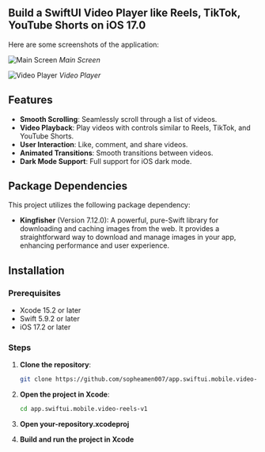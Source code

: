 ## Build a SwiftUI Video Player like Reels, TikTok, YouTube Shorts on iOS 17.0

Here are some screenshots of the application:

![Main Screen](https://github.com/user-attachments/assets/fde8a998-de17-43ca-bb19-886f6411a5db)
*Main Screen*

![Video Player](https://github.com/user-attachments/assets/aefd4e93-0077-4d56-9003-7e655e21aca6)
*Video Player*

## Features

- **Smooth Scrolling**: Seamlessly scroll through a list of videos.
- **Video Playback**: Play videos with controls similar to Reels, TikTok, and YouTube Shorts.
- **User Interaction**: Like, comment, and share videos.
- **Animated Transitions**: Smooth transitions between videos.
- **Dark Mode Support**: Full support for iOS dark mode.

## Package Dependencies

This project utilizes the following package dependency:

- **Kingfisher** (Version 7.12.0): A powerful, pure-Swift library for downloading and caching images from the web. It provides a straightforward way to download and manage images in your app, enhancing performance and user experience.


## Installation

### Prerequisites

- Xcode 15.2 or later
- Swift 5.9.2 or later
- iOS 17.2 or later

### Steps

1. **Clone the repository**:

   ```bash
   git clone https://github.com/sopheamen007/app.swiftui.mobile.video-reels-v1.git
   
2. **Open the project in Xcode**:

   ```bash
   cd app.swiftui.mobile.video-reels-v1

3. **Open your-repository.xcodeproj**
4. **Build and run the project in Xcode**

